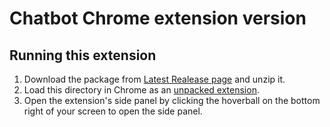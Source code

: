 # Chatbot Chrome extension version 

## Running this extension

1. Download the package from [Latest Realease page](https://github.com/IyXuan23/ITProject2024SM2/releases/latest) and unzip it.
2. Load this directory in Chrome as an [unpacked extension](https://developer.chrome.com/docs/extensions/mv3/getstarted/development-basics/#load-unpacked).
3. Open the extension's side panel by clicking the hoverball on the bottom right of your screen to open the side panel.
